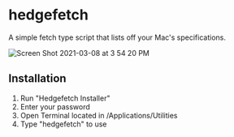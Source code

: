# hedgefetch
A simple fetch type script that lists off your Mac's specifications.

![Screen Shot 2021-03-08 at 3 54 20 PM](https://user-images.githubusercontent.com/72932987/110387134-cfe5f980-8026-11eb-90d7-b0c393662a94.png)


## Installation
  1. Run "Hedgefetch Installer"
  2. Enter your password
  3. Open Terminal located in /Applications/Utilities
  4. Type "hedgefetch" to use
  


